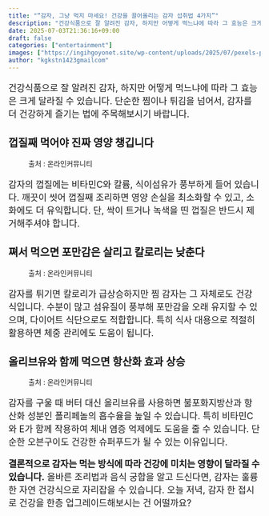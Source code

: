 ```yaml
---
title: "“감자, 그냥 먹지 마세요! 건강을 끌어올리는 감자 섭취법 4가지”"
description: "건강식품으로 잘 알려진 감자, 하지만 어떻게 먹느냐에 따라 그 효능은 크게 달라질 수 있습니다. 단순한 찜이나 튀김을 넘어서, 감자를 더 건강하게 즐기는 법에 주목해보시기 바랍니다."
date: 2025-07-03T21:36:16+09:00
draft: false
categories: ["entertainment"]
images: ["https://ingihgoyonet.site/wp-content/uploads/2025/07/pexels-polina-tankilevitch-4110458-1-683x1024.jpg", "https://ingihgoyonet.site/wp-content/uploads/2025/07/pexels-orlovamaria-4947359-1024x683.jpg", "https://ingihgoyonet.site/wp-content/uploads/2025/07/pexels-mareefe-1022385-1-1024x683.jpg"]
author: "kgkstn1423gmailcom"
---
```


<p style="font-size:18px">건강식품으로 잘 알려진 감자, 하지만 어떻게 먹느냐에 따라 그 효능은 크게 달라질 수 있습니다. 단순한 찜이나 튀김을 넘어서, 감자를 더 건강하게 즐기는 법에 주목해보시기 바랍니다.</p> <h2 >껍질째 먹어야 진짜 영양 챙깁니다</h2> <figure ><img src="https://ingihgoyonet.site/wp-content/uploads/2025/07/pexels-polina-tankilevitch-4110458-1-683x1024.jpg" alt="" style="aspect-ratio:16/9;object-fit:cover"/><figcaption >출처 : 온라인커뮤니티</figcaption></figure> <p style="font-size:18px">감자의 껍질에는 비타민C와 칼륨, 식이섬유가 풍부하게 들어 있습니다. 깨끗이 씻어 껍질째 조리하면 영양 손실을 최소화할 수 있고, 소화에도 더 유익합니다. 단, 싹이 트거나 녹색을 띤 껍질은 반드시 제거해주셔야 합니다.</p> <h2 >쪄서 먹으면 포만감은 살리고 칼로리는 낮춘다</h2> <figure ><img src="https://ingihgoyonet.site/wp-content/uploads/2025/07/pexels-orlovamaria-4947359-1024x683.jpg" alt="" style="aspect-ratio:16/9;object-fit:cover"/><figcaption >출처 : 온라인커뮤니티</figcaption></figure> <p style="font-size:18px">감자를 튀기면 칼로리가 급상승하지만 찜 감자는 그 자체로도 건강식입니다. 수분이 많고 섬유질이 풍부해 포만감을 오래 유지할 수 있으며, 다이어트 식단으로도 적합합니다. 특히 식사 대용으로 적절히 활용하면 체중 관리에도 도움이 됩니다.</p> <h2 >올리브유와 함께 먹으면 항산화 효과 상승</h2> <figure ><img src="https://ingihgoyonet.site/wp-content/uploads/2025/07/pexels-mareefe-1022385-1-1024x683.jpg" alt="" style="aspect-ratio:16/9;object-fit:cover"/><figcaption >출처 : 온라인커뮤니티</figcaption></figure> <p style="font-size:18px">감자를 구울 때 버터 대신 올리브유를 사용하면 불포화지방산과 항산화 성분인 폴리페놀의 흡수율을 높일 수 있습니다. 특히 비타민C와 E가 함께 작용하여 체내 염증 억제에도 도움을 줄 수 있습니다. 단순한 오븐구이도 건강한 슈퍼푸드가 될 수 있는 이유입니다.</p> <p style="font-size:18px"><strong>결론적으로 감자는 먹는 방식에 따라 건강에 미치는 영향이 달라질 수 있습니다.</strong> 올바른 조리법과 음식 궁합을 알고 드신다면, 감자는 훌륭한 자연 건강식으로 자리잡을 수 있습니다. 오늘 저녁, 감자 한 접시로 건강을 한층 업그레이드해보시는 건 어떨까요?</p>